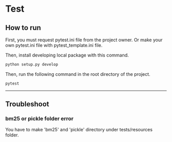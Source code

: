 # Test

## How to run

First, you must request pytest.ini file from the project owner.
Or make your own pytest.ini file with pytest_template.ini file.

Then, install developing local package with this command.

```bash
python setup.py develop
```

Then, run the following command in the root directory of the project.

```bash
pytest
```

---

## Troubleshoot

### bm25 or pickle folder error

You have to make 'bm25' and 'pickle' directory under tests/resources folder.
